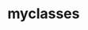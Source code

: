 <!-- this entire file is auto-generated -->

# myclasses

<!-- optional markdown-notes-tree directory description starts here -->

<!-- optional markdown-notes-tree directory description ends here -->
